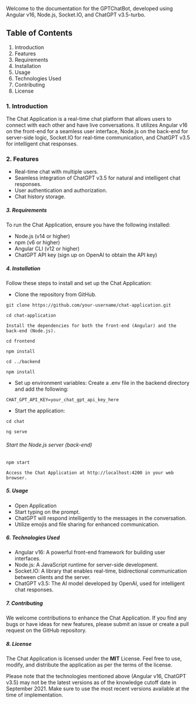 Welcome to the documentation for the GPTChatBot, developed using Angular v16, Node.js, Socket.IO, and ChatGPT v3.5-turbo.

## Table of Contents ##
1. Introduction
2. Features
3. Requirements
4. Installation
5. Usage
6. Technologies Used
7. Contributing
8. License

### 1. Introduction ###
The Chat Application is a real-time chat platform that allows users to connect with each other and have live conversations. It utilizes Angular v16 on the front-end for a seamless user interface, Node.js on the back-end for server-side logic, Socket.IO for real-time communication, and ChatGPT v3.5 for intelligent chat responses.

### 2. Features ###
+ Real-time chat with multiple users.
+ Seamless integration of ChatGPT v3.5 for natural and intelligent chat responses.
+ User authentication and authorization.
+ Chat history storage.

##### 3. Requirements #####
To run the Chat Application, ensure you have the following installed:

+ Node.js (v14 or higher)
+ npm (v6 or higher)
+ Angular CLI (v12 or higher)
+ ChatGPT API key (sign up on OpenAI to obtain the API key)

##### 4. Installation #####
Follow these steps to install and set up the Chat Application:

+ Clone the repository from GitHub.

`git clone https://github.com/your-username/chat-application.git`  

`cd chat-application`

`Install the dependencies for both the front-end (Angular) and the back-end (Node.js).`


`cd frontend`

`npm install`


`cd ../backend`

`npm install`

+ Set up environment variables:
Create a .env file in the backend directory and add the following:

`CHAT_GPT_API_KEY=your_chat_gpt_api_key_here`

+ Start the application:

`cd chat`

`ng serve`

###### Start the Node.js server (back-end) ######
`npm start`

`Access the Chat Application at http://localhost:4200 in your web browser.`

##### 5. Usage #####
+ Open Application
+ Start typing on the prompt.
+ ChatGPT will respond intelligently to the messages in the conversation.
+ Utilize emojis and file sharing for enhanced communication.

##### 6. Technologies Used #####
+ Angular v16: A powerful front-end framework for building user interfaces.
+ Node.js: A JavaScript runtime for server-side development.
+ Socket.IO: A library that enables real-time, bidirectional communication between clients and the server.
+ ChatGPT v3.5: The AI model developed by OpenAI, used for intelligent chat responses.

##### 7. Contributing #####
We welcome contributions to enhance the Chat Application. If you find any bugs or have ideas for new features, please submit an issue or create a pull request on the GitHub repository.

##### 8. License #####
The Chat Application is licensed under the **MIT** License. Feel free to use, modify, and distribute the application as per the terms of the license.

Please note that the technologies mentioned above (Angular v16, ChatGPT v3.5) may not be the latest versions as of the knowledge cutoff date in September 2021. Make sure to use the most recent versions available at the time of implementation.






